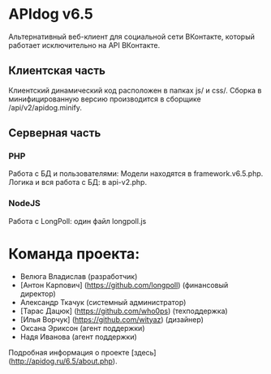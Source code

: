 APIdog v6.5
===========

Альтернативный веб-клиент для социальной сети ВКонтакте, который работает исключительно на API ВКонтакте.

Клиентская часть
----------------
Клиентский динамический код расположен в папках js/ и css/. Сборка в минифицированную версию производится в сборщике /api/v2/apidog.minify.

Серверная часть
---------------
### PHP
Работа с БД и пользователями: Модели находятся в framework.v6.5.php. Логика и вся работа с БД: в api-v2.php.

### NodeJS
Работа с LongPoll: один файл longpoll.js



Команда проекта:
========
* Велюга Владислав (разработчик)
* [Антон Карпович] (https://github.com/longpoll) (финансовый директор)
* Александр Ткачук (системный администратор)
* [Тарас Дацюк] (https://github.com/who0ps) (техподдержка)
* [Илья Ворчук] (https://github.com/wityaz) (дизайнер)
* Оксана Эриксон (агент поддержки)
* Надя Иванова (агент поддержки)


Подробная информация о проекте [здесь] (http://apidog.ru/6.5/about.php).
